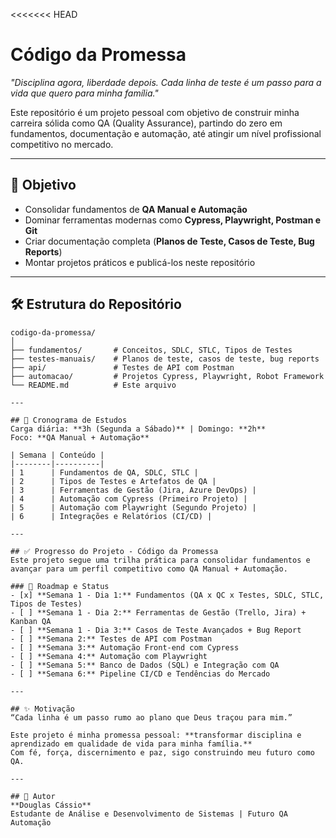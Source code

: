 <<<<<<< HEAD
# Código da Promessa
*"Disciplina agora, liberdade depois. Cada linha de teste é um passo para a vida que quero para minha família."*

Este repositório é um projeto pessoal com objetivo de construir minha carreira sólida como QA (Quality Assurance), partindo do zero em fundamentos, documentação e automação, até atingir um nível profissional competitivo no mercado.

---

## 🎯 Objetivo
- Consolidar fundamentos de **QA Manual e Automação**
- Dominar ferramentas modernas como **Cypress, Playwright, Postman e Git**
- Criar documentação completa (**Planos de Teste, Casos de Teste, Bug Reports**)
- Montar projetos práticos e publicá-los neste repositório

---

## 🛠 **Estrutura do Repositório**
```plaintext
codigo-da-promessa/
│
├── fundamentos/       # Conceitos, SDLC, STLC, Tipos de Testes
├── testes-manuais/    # Planos de teste, casos de teste, bug reports
├── api/               # Testes de API com Postman
├── automacao/         # Projetos Cypress, Playwright, Robot Framework
└── README.md          # Este arquivo

---

## 📅 Cronograma de Estudos
Carga diária: **3h (Segunda a Sábado)** | Domingo: **2h**  
Foco: **QA Manual + Automação**

| Semana | Conteúdo |
|--------|----------|
| 1      | Fundamentos de QA, SDLC, STLC |
| 2      | Tipos de Testes e Artefatos de QA |
| 3      | Ferramentas de Gestão (Jira, Azure DevOps) |
| 4      | Automação com Cypress (Primeiro Projeto) |
| 5      | Automação com Playwright (Segundo Projeto) |
| 6      | Integrações e Relatórios (CI/CD) |

---

## ✅ Progresso do Projeto - Código da Promessa
Este projeto segue uma trilha prática para consolidar fundamentos e avançar para um perfil competitivo como QA Manual + Automação.

### 📅 Roadmap e Status
- [x] **Semana 1 - Dia 1:** Fundamentos (QA x QC x Testes, SDLC, STLC, Tipos de Testes)
- [ ] **Semana 1 - Dia 2:** Ferramentas de Gestão (Trello, Jira) + Kanban QA
- [ ] **Semana 1 - Dia 3:** Casos de Teste Avançados + Bug Report
- [ ] **Semana 2:** Testes de API com Postman
- [ ] **Semana 3:** Automação Front-end com Cypress
- [ ] **Semana 4:** Automação com Playwright
- [ ] **Semana 5:** Banco de Dados (SQL) e Integração com QA
- [ ] **Semana 6:** Pipeline CI/CD e Tendências do Mercado

---

## ✨ Motivação
“Cada linha é um passo rumo ao plano que Deus traçou para mim.”

Este projeto é minha promessa pessoal: **transformar disciplina e aprendizado em qualidade de vida para minha família.**  
Com fé, força, discernimento e paz, sigo construindo meu futuro como QA.

---

## 📌 Autor
**Douglas Cássio**  
Estudante de Análise e Desenvolvimento de Sistemas | Futuro QA Automação